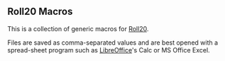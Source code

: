 Roll20 Macros
-------------

This is a collection of generic macros for [Roll20](http://www.roll20.net).

Files are saved as comma-separated values and are best opened with a spread-sheet program such as [LibreOffice](http://www.libreoffice.org/)'s Calc or MS Office Excel.
